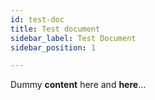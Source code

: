 ```yaml
---
id: test-doc
title: Test document
sidebar_label: Test Document
sidebar_position: 1

---
```

Dummy **content** here and **here**...